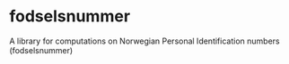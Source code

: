 # fodselsnummer
A library for computations on Norwegian Personal Identification numbers (fodselsnummer)

